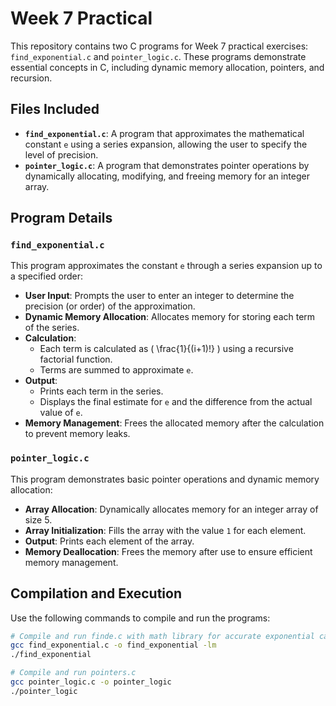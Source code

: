 # Week 7 Practical

This repository contains two C programs for Week 7 practical exercises: `find_exponential.c` and `pointer_logic.c`. These programs demonstrate essential concepts in C, including dynamic memory allocation, pointers, and recursion.

## Files Included
- **`find_exponential.c`**: A program that approximates the mathematical constant `e` using a series expansion, allowing the user to specify the level of precision.
- **`pointer_logic.c`**: A program that demonstrates pointer operations by dynamically allocating, modifying, and freeing memory for an integer array.

## Program Details

### `find_exponential.c`
This program approximates the constant `e` through a series expansion up to a specified order:
- **User Input**: Prompts the user to enter an integer to determine the precision (or order) of the approximation.
- **Dynamic Memory Allocation**: Allocates memory for storing each term of the series.
- **Calculation**:
  - Each term is calculated as \( \frac{1}{(i+1)!} \) using a recursive factorial function.
  - Terms are summed to approximate `e`.
- **Output**:
  - Prints each term in the series.
  - Displays the final estimate for `e` and the difference from the actual value of `e`.
- **Memory Management**: Frees the allocated memory after the calculation to prevent memory leaks.

### `pointer_logic.c`
This program demonstrates basic pointer operations and dynamic memory allocation:
- **Array Allocation**: Dynamically allocates memory for an integer array of size 5.
- **Array Initialization**: Fills the array with the value `1` for each element.
- **Output**: Prints each element of the array.
- **Memory Deallocation**: Frees the memory after use to ensure efficient memory management.

## Compilation and Execution
Use the following commands to compile and run the programs:

```bash
# Compile and run finde.c with math library for accurate exponential calculations
gcc find_exponential.c -o find_exponential -lm
./find_exponential

# Compile and run pointers.c
gcc pointer_logic.c -o pointer_logic
./pointer_logic
